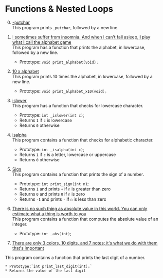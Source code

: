 # Functions & Nested Loops
0. [-putchar](./0-putchar.c)   
This program prints `_putchar`, followed by a new line.


1. [I sometimes suffer from insomnia. And when I can't fall asleep, I play what I call the alphabet game](./1-alphabet.c)   
This program has a function that prints the alphabet, in lowercase, followed by a new line.
	* Prototype: `void print_alphabet(void);`
	
2. [10 x alphabet](./2-print_alphabet_x10.c)   
This program prints 10 times the alphabet, in lowercase, followed by a new line.   
	* Prototype: `void print_alphabet_x10(void);`

3. [islower](./3-islower.c)   
This program has a function that checks for lowercase character.   

    * Prototype: `int _islower(int c)`;
    * Returns `1` if `c` is lowercase
    * Returns `0` otherwise


4. [isalpha](./4-isalpha.c)   
This program contains a function that checks for alphabetic character.

    * Prototype: `int _isalpha(int c)`;
    * Returns `1` if `c` is a letter, lowercase or uppercase
    * Returns `0` otherwise

5. [Sign](5-sign.c)   
This program contains a function that prints the sign of a number.

   * Prototype: `int print_sign(int n)`;
   * Returns `1` and prints `+` if `n` is greater than zero
   * Returns `0` and prints `0` if `n` is zero
   * Returns `-1` and prints `-` if `n` is less than zero


6. [There is no such thing as absolute value in this world. You can only estimate what a thing is worth to you](./6-abs.c)   
This program contains a function that computes the absolute value of an integer.

    * Prototype: `int _abs(int)`;

7. [There are only 3 colors, 10 digits, and 7 notes; it's what we do with them that's important](./7-print_last_digit.c)   

This program contains a function that prints the last digit of a number.

    * Prototype:`int print_last_digit(int);`
    * Returns the value of the last digit






































